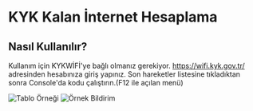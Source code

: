 # KYK Kalan İnternet Hesaplama
## Nasıl Kullanılır?
Kullanım için KYKWİFİ'ye bağlı olmanız gerekiyor. https://wifi.kyk.gov.tr/ adresinden hesabınıza giriş yapınız. Son hareketler listesine tıkladıktan sonra Console'da kodu çalıştırın.(F12 ile açılan menü)

![Tablo Örneği](https://user-images.githubusercontent.com/8367479/67143825-1bec9e80-f278-11e9-9840-48510f2cb13a.jpeg)
![Örnek Bildirim](https://user-images.githubusercontent.com/8367479/67143826-1bec9e80-f278-11e9-883b-8447780b1ce8.jpeg)
